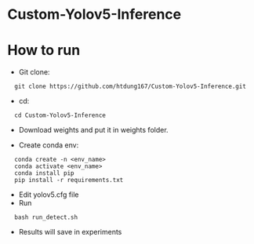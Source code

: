# Custom-Yolov5-Inference

# How to run
- Git clone: 
```
  git clone https://github.com/htdung167/Custom-Yolov5-Inference.git
```
- cd:
```
  cd Custom-Yolov5-Inference
```

- Download weights and put it in weights folder.

- Create conda env:
```
  conda create -n <env_name> 
  conda activate <env_name>
  conda install pip
  pip install -r requirements.txt
```
- Edit yolov5.cfg file
- Run
```
  bash run_detect.sh
```

- Results will save in experiments
